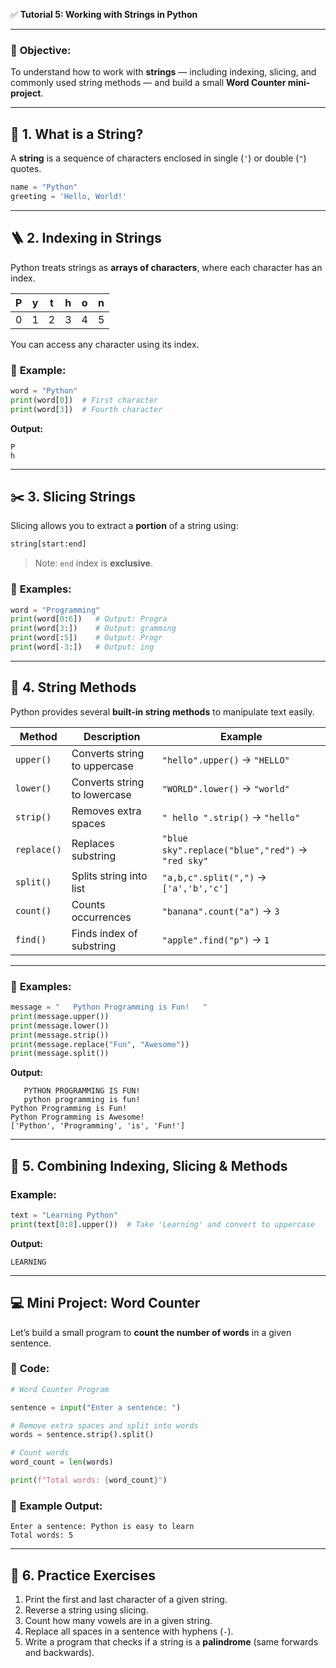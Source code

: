 ✅ **Tutorial 5: Working with Strings in Python**

---

### 🎯 **Objective:**

To understand how to work with **strings** — including indexing, slicing, and commonly used string methods — and build a small **Word Counter mini-project**.

---

## 🧩 **1. What is a String?**

A **string** is a sequence of characters enclosed in single (`'`) or double (`"`) quotes.

```python
name = "Python"
greeting = 'Hello, World!'
```

---

## 🪜 **2. Indexing in Strings**

Python treats strings as **arrays of characters**, where each character has an index.

| P   | y   | t   | h   | o   | n   |
| --- | --- | --- | --- | --- | --- |
| 0   | 1   | 2   | 3   | 4   | 5   |

You can access any character using its index.

### 🧮 **Example:**

```python
word = "Python"
print(word[0])  # First character
print(word[3])  # Fourth character
```

**Output:**

```
P
h
```

---

## ✂️ **3. Slicing Strings**

Slicing allows you to extract a **portion** of a string using:

```python
string[start:end]
```

> Note: `end` index is **exclusive**.

### 🧮 **Examples:**

```python
word = "Programming"
print(word[0:6])   # Output: Progra
print(word[3:])    # Output: gramming
print(word[:5])    # Output: Progr
print(word[-3:])   # Output: ing
```

---

## 🧮 **4. String Methods**

Python provides several **built-in string methods** to manipulate text easily.

| Method      | Description                  | Example                                          |
| ----------- | ---------------------------- | ------------------------------------------------ |
| `upper()`   | Converts string to uppercase | `"hello".upper()` → `"HELLO"`                    |
| `lower()`   | Converts string to lowercase | `"WORLD".lower()` → `"world"`                    |
| `strip()`   | Removes extra spaces         | `" hello ".strip()` → `"hello"`                  |
| `replace()` | Replaces substring           | `"blue sky".replace("blue","red")` → `"red sky"` |
| `split()`   | Splits string into list      | `"a,b,c".split(",")` → `['a','b','c']`           |
| `count()`   | Counts occurrences           | `"banana".count("a")` → `3`                      |
| `find()`    | Finds index of substring     | `"apple".find("p")` → `1`                        |

---

### 🧮 **Examples:**

```python
message = "   Python Programming is Fun!   "
print(message.upper())
print(message.lower())
print(message.strip())
print(message.replace("Fun", "Awesome"))
print(message.split())
```

**Output:**

```
   PYTHON PROGRAMMING IS FUN!
   python programming is fun!
Python Programming is Fun!
Python Programming is Awesome!
['Python', 'Programming', 'is', 'Fun!']
```

---

## 🧠 **5. Combining Indexing, Slicing & Methods**

### Example:

```python
text = "Learning Python"
print(text[0:8].upper())  # Take 'Learning' and convert to uppercase
```

**Output:**

```
LEARNING
```

---

## 💻 **Mini Project: Word Counter**

Let’s build a small program to **count the number of words** in a given sentence.

### 🧮 **Code:**

```python
# Word Counter Program

sentence = input("Enter a sentence: ")

# Remove extra spaces and split into words
words = sentence.strip().split()

# Count words
word_count = len(words)

print(f"Total words: {word_count}")
```

### 🧪 **Example Output:**

```
Enter a sentence: Python is easy to learn
Total words: 5
```

---

## 🧠 **6. Practice Exercises**

1. Print the first and last character of a given string.
2. Reverse a string using slicing.
3. Count how many vowels are in a given string.
4. Replace all spaces in a sentence with hyphens (`-`).
5. Write a program that checks if a string is a **palindrome** (same forwards and backwards).
